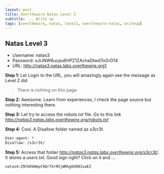 ```yaml
---
layout: post
title: Overthewire Natas Level 3
subtitle: ... Write up
tags: [overthewire, natas, level3, overthewire-natas, writeup]
---
```


## Natas Level 3
* Username: natas3
* Password: sJIJNW6ucpu6HPZ1ZAchaDtwd7oGrD14
* URL:      http://natas3.natas.labs.overthewire.org1

**Step 1:** Let Login to the URL, you will amazingly again see the message as Level 2 did
> There is nothing on this page

**Step 2:** Awesome. Learn from experiences, I check the page source but nothing interesting there.<br>

**Step 3:** Let try to access the _robots.txt_ file. Go to this link _http://natas3.natas.labs.overthewire.org/robots.txt <br>_

**Step 4:** Cool. A Disallow folder named as _s3cr3t_.
```html
User-agent: *
Disallow: /s3cr3t/
```
**Step 5:** Access that folder _http://natas3.natas.labs.overthewire.org/s3cr3t/_. It stores a _users.txt_. Good sign right? Click on it and ...
```html
natas4:Z9tkRkWmpt9Qr7XrR5jWRkgOU901swEZ
```
